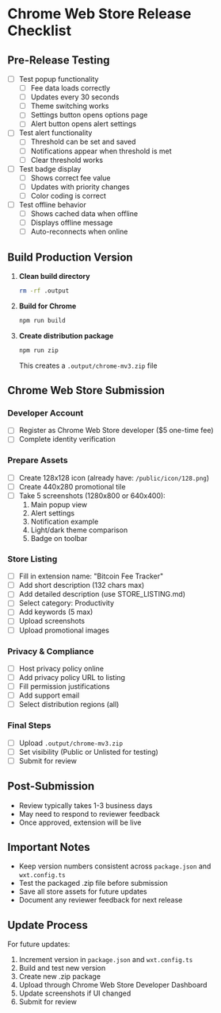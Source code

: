 # Chrome Web Store Release Checklist

## Pre-Release Testing
- [ ] Test popup functionality
  - [ ] Fee data loads correctly
  - [ ] Updates every 30 seconds
  - [ ] Theme switching works
  - [ ] Settings button opens options page
  - [ ] Alert button opens alert settings
  
- [ ] Test alert functionality
  - [ ] Threshold can be set and saved
  - [ ] Notifications appear when threshold is met
  - [ ] Clear threshold works
  
- [ ] Test badge display
  - [ ] Shows correct fee value
  - [ ] Updates with priority changes
  - [ ] Color coding is correct
  
- [ ] Test offline behavior
  - [ ] Shows cached data when offline
  - [ ] Displays offline message
  - [ ] Auto-reconnects when online

## Build Production Version

1. **Clean build directory**
   ```bash
   rm -rf .output
   ```

2. **Build for Chrome**
   ```bash
   npm run build
   ```

3. **Create distribution package**
   ```bash
   npm run zip
   ```
   This creates a `.output/chrome-mv3.zip` file

## Chrome Web Store Submission

### Developer Account
- [ ] Register as Chrome Web Store developer ($5 one-time fee)
- [ ] Complete identity verification

### Prepare Assets
- [ ] Create 128x128 icon (already have: `/public/icon/128.png`)
- [ ] Create 440x280 promotional tile
- [ ] Take 5 screenshots (1280x800 or 640x400):
  1. Main popup view
  2. Alert settings
  3. Notification example  
  4. Light/dark theme comparison
  5. Badge on toolbar

### Store Listing
- [ ] Fill in extension name: "Bitcoin Fee Tracker"
- [ ] Add short description (132 chars max)
- [ ] Add detailed description (use STORE_LISTING.md)
- [ ] Select category: Productivity
- [ ] Add keywords (5 max)
- [ ] Upload screenshots
- [ ] Upload promotional images

### Privacy & Compliance
- [ ] Host privacy policy online
- [ ] Add privacy policy URL to listing
- [ ] Fill permission justifications
- [ ] Add support email
- [ ] Select distribution regions (all)

### Final Steps
- [ ] Upload `.output/chrome-mv3.zip`
- [ ] Set visibility (Public or Unlisted for testing)
- [ ] Submit for review

## Post-Submission
- Review typically takes 1-3 business days
- May need to respond to reviewer feedback
- Once approved, extension will be live

## Important Notes
- Keep version numbers consistent across `package.json` and `wxt.config.ts`
- Test the packaged .zip file before submission
- Save all store assets for future updates
- Document any reviewer feedback for next release

## Update Process
For future updates:
1. Increment version in `package.json` and `wxt.config.ts`
2. Build and test new version
3. Create new .zip package
4. Upload through Chrome Web Store Developer Dashboard
5. Update screenshots if UI changed
6. Submit for review